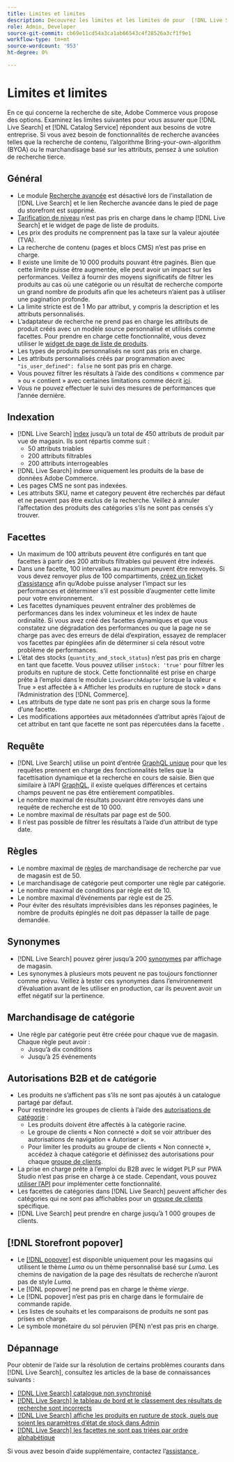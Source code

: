 ```yaml
---
title: Limites et limites
description: Découvrez les limites et les limites de pour  [!DNL Live Search]  assurer qu’il répond aux besoins de votre entreprise.
role: Admin, Developer
source-git-commit: cb69e11cd54a3ca1ab66543c4f28526a3cf1f9e1
workflow-type: tm+mt
source-wordcount: '953'
ht-degree: 0%

---
```


# Limites et limites

En ce qui concerne la recherche de site, Adobe Commerce vous propose des options. Examinez les limites suivantes pour vous assurer que [!DNL Live Search] et [!DNL Catalog Service] répondent aux besoins de votre entreprise. Si vous avez besoin de fonctionnalités de recherche avancées telles que la recherche de contenu, l’algorithme Bring-your-own-algorithm (BYOA) ou le marchandisage basé sur les attributs, pensez à une solution de recherche tierce.

## Général

- Le module [Recherche avancée](https://experienceleague.adobe.com/en/docs/commerce-admin/catalog/catalog/search/search) est désactivé lors de l’installation de [!DNL Live Search] et le lien Recherche avancée dans le pied de page du storefront est supprimé.
- [Tarification de niveau](https://experienceleague.adobe.com/en/docs/commerce-admin/catalog/products/pricing/product-price-tier) n’est pas pris en charge dans le champ [!DNL Live Search] et le widget de page de liste de produits.
- Les prix des produits ne comprennent pas la taxe sur la valeur ajoutée (TVA).
- La recherche de contenu (pages et blocs CMS) n’est pas prise en charge.
- Il existe une limite de 10 000 produits pouvant être paginés. Bien que cette limite puisse être augmentée, elle peut avoir un impact sur les performances. Veillez à fournir des moyens significatifs de filtrer les produits au cas où une catégorie ou un résultat de recherche comporte un grand nombre de produits afin que les acheteurs n’aient pas à utiliser une pagination profonde.
- La limite stricte est de 1 Mo par attribut, y compris la description et les attributs personnalisés.
- L’adaptateur de recherche ne prend pas en charge les attributs de produit créés avec un modèle source personnalisé et utilisés comme facettes. Pour prendre en charge cette fonctionnalité, vous devez utiliser le [widget de page de liste de produits](plp-styling.md).
- Les types de produits personnalisés ne sont pas pris en charge.
- Les attributs personnalisés créés par programmation avec `"is_user_defined": false` ne sont pas pris en charge.
- Vous pouvez filtrer les résultats à l’aide des conditions « commence par » ou « contient » avec certaines limitations comme décrit [ici](https://developer.adobe.com/commerce/services/graphql/live-search/product-search/#limitations).
- Vous ne pouvez effectuer le suivi des mesures de performances que l’année dernière.

## Indexation

- [!DNL Live Search] [index](indexing.md) jusqu’à un total de 450 attributs de produit par vue de magasin. Ils sont répartis comme suit :
   - 50 attributs triables
   - 200 attributs filtrables
   - 200 attributs interrogeables
- [!DNL Live Search] indexe uniquement les produits de la base de données Adobe Commerce.
- Les pages CMS ne sont pas indexées.
- Les attributs SKU, name et category peuvent être recherchés par défaut et ne peuvent pas être exclus de la recherche. Veillez à annuler l’affectation des produits des catégories s’ils ne sont pas censés s’y trouver.

## Facettes

- Un maximum de 100 attributs peuvent être configurés en tant que facettes à partir des 200 attributs filtrables qui peuvent être indexés.
- Dans une facette, 100 intervalles au maximum peuvent être renvoyés. Si vous devez renvoyer plus de 100 compartiments, [créez un ticket d’assistance](https://experienceleague.adobe.com/en/docs/commerce-knowledge-base/kb/help-center-guide/magento-help-center-user-guide) afin qu’Adobe puisse analyser l’impact sur les performances et déterminer s’il est possible d’augmenter cette limite pour votre environnement.
- Les facettes dynamiques peuvent entraîner des problèmes de performances dans les index volumineux et les index de haute ordinalité. Si vous avez créé des facettes dynamiques et que vous constatez une dégradation des performances ou que la page ne se charge pas avec des erreurs de délai d’expiration, essayez de remplacer vos facettes par épinglées afin de déterminer si cela résout votre problème de performances.
- L’état des stocks (`quantity_and_stock_status`) n’est pas pris en charge en tant que facette. Vous pouvez utiliser `inStock: 'true'` pour filtrer les produits en rupture de stock. Cette fonctionnalité est prise en charge prête à l’emploi dans le module `LiveSearchAdapter` lorsque la valeur « True » est affectée à « Afficher les produits en rupture de stock » dans l’Administration des [!DNL Commerce].
- Les attributs de type date ne sont pas pris en charge sous la forme d’une facette.
- Les modifications apportées aux métadonnées d’attribut après l’ajout de cet attribut en tant que facette ne sont pas répercutées dans la facette .

## Requête

- [!DNL Live Search] utilise un point d’entrée [GraphQL unique](https://developer.adobe.com/commerce/services/graphql/live-search/) pour que les requêtes prennent en charge des fonctionnalités telles que la facettisation dynamique et la recherche en cours de saisie. Bien que similaire à l’API [GraphQL](https://developer.adobe.com/commerce/webapi/graphql/), il existe quelques différences et certains champs peuvent ne pas être entièrement compatibles.
- Le nombre maximal de résultats pouvant être renvoyés dans une requête de recherche est de 10 000.
- Le nombre maximal de résultats par page est de 500.
- Il n’est pas possible de filtrer les résultats à l’aide d’un attribut de type date.

## Règles

- Le nombre maximal de [règles](rules.md) de marchandisage de recherche par vue de magasin est de 50.
- Le marchandisage de catégorie peut comporter une règle par catégorie.
- Le nombre maximal de conditions par règle est de 10.
- Le nombre maximal d’événements par règle est de 25.
- Pour éviter des résultats imprévisibles dans les réponses paginées, le nombre de produits épinglés ne doit pas dépasser la taille de page demandée.

## Synonymes

- [!DNL Live Search] pouvez gérer jusqu’à 200 [synonymes](synonyms.md) par affichage de magasin.
- Les synonymes à plusieurs mots peuvent ne pas toujours fonctionner comme prévu. Veillez à tester ces synonymes dans l’environnement d’évaluation avant de les utiliser en production, car ils peuvent avoir un effet négatif sur la pertinence.

## Marchandisage de catégorie

- Une règle par catégorie peut être créée pour chaque vue de magasin. Chaque règle peut avoir :
   - Jusqu’à dix conditions
   - Jusqu’à 25 événements

## Autorisations B2B et de catégorie

- Les produits ne s’affichent pas s’ils ne sont pas ajoutés à un catalogue partagé par défaut.
- Pour restreindre les groupes de clients à l’aide des [autorisations de catégorie](https://experienceleague.adobe.com/en/docs/commerce-admin/catalog/categories/category-permissions) :
   - Les produits doivent être affectés à la catégorie racine.
   - Le groupe de clients « Non connecté » doit se voir attribuer des autorisations de navigation « Autoriser ».
   - Pour limiter les produits au groupe de clients « Non connecté », accédez à chaque catégorie et définissez des autorisations pour chaque [groupe de clients](https://experienceleague.adobe.com/en/docs/commerce-admin/b2b/shared-catalogs/catalog-shared-manage).
- La prise en charge prête à l’emploi du B2B avec le widget PLP sur PWA Studio n’est pas prise en charge à ce stade. Cependant, vous pouvez [utiliser l’API](install.md#pwa-support) pour implémenter cette fonctionnalité.
- Les facettes de catégories dans [!DNL Live Search] peuvent afficher des catégories qui ne sont pas affichables pour un [groupe de clients](https://experienceleague.adobe.com/en/docs/commerce-admin/b2b/shared-catalogs/catalog-shared-manage) spécifique.
- [!DNL Live Search] peut prendre en charge jusqu’à 1 000 groupes de clients.

## [!DNL Storefront popover]

- Le [[!DNL popover]](storefront-popover.md) est disponible uniquement pour les magasins qui utilisent le thème *Luma* ou un thème personnalisé basé sur *Luma*. Les chemins de navigation de la page des résultats de recherche n’auront pas de style *Luma*.
- Le [!DNL popover] ne prend pas en charge le thème *vierge*.
- Le [!DNL popover] n’est pas pris en charge dans le formulaire de commande rapide.
- Les listes de souhaits et les comparaisons de produits ne sont pas prises en charge.
- Le symbole monétaire du sol péruvien (PEN) n&#39;est pas pris en charge.

## Dépannage

Pour obtenir de l’aide sur la résolution de certains problèmes courants dans [!DNL Live Search], consultez les articles de la base de connaissances suivants :

- [[!DNL Live Search] catalogue non synchronisé](https://experienceleague.adobe.com/en/docs/commerce-knowledge-base/kb/troubleshooting/miscellaneous/live-search-catalog-data-sync)
- [[!DNL Live Search] le tableau de bord et le classement des résultats de recherche sont incorrects](https://experienceleague.adobe.com/en/docs/commerce-knowledge-base/kb/troubleshooting/miscellaneous/live-search-dashboard-ranking-incorrect)
- [[!DNL Live Search] affiche les produits en rupture de stock, quels que soient les paramètres d’état de stock dans Admin](https://experienceleague.adobe.com/en/docs/commerce-knowledge-base/kb/troubleshooting/miscellaneous/live-search-displays-out-of-stock-products)
- [[!DNL Live Search] les facettes ne sont pas triées par ordre alphabétique](https://experienceleague.adobe.com/en/docs/commerce-knowledge-base/kb/troubleshooting/miscellaneous/live-search-facets-not-sorted)

Si vous avez besoin d’aide supplémentaire, contactez l’[assistance ](https://experienceleague.adobe.com/en/docs/commerce-knowledge-base/kb/help-center-guide/magento-help-center-user-guide).
